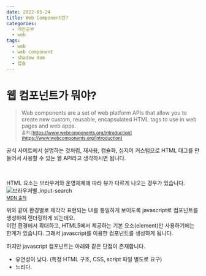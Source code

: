 ```yaml
---
date: 2022-05-24
title: Web Component란?
categories:
  - 개인공부
  - web
tags:
  - web
  - web component
  - shadow dom
  - 캡슐
---
```


# 웹 컴포넌트가 뭐야?

> Web components are a set of web platform APIs that allow you to create new custom, reusable, encapsulated HTML tags to use in web pages and web apps.  
> <sub>출처:[https://www.webcomponents.org/introduction](https://www.webcomponents.org/introduction)</sub>

공식 사이트에서 설명하는 것처럼, 재사용, 캡슐화, 심지어 커스텀으로 HTML 태그를 만들어서 사용할 수 있는 웹 API라고 생각하시면 됩니다.

<br>

HTML 요소는 브라우저와 운영체제에 따라 뷰가 다르게 나오는 경우가 있습니다.  
![브라우저별_input-search](https://rnrudxo2872.github.io/assets/images/web/input-search_browser.png)  
<sub>[MDN 출처](https://developer.mozilla.org/en-US/docs/Learn/Forms/HTML5_input_types)</sub>

위와 같이 환경별로 제각각 표현되는 UI를 통일하게 보이도록 javascript로 컴포넌트를 생성하여 랜더링하게 되는데요.  
이런 환경에서 확대하고, HTML5에서 제공하는 기본 요소(element)만 사용하기에는 한계가 있습니다. 그래서 javascript를 이용한 컴포넌트를 생성하게 됩니다.

하지만 javascript 컴포넌트는 아래와 같은 단점이 존재합니다.

- 유연성이 낮다. (특정 HTML 구조, CSS, script 파일 별도로 요구)
- 느리다.
